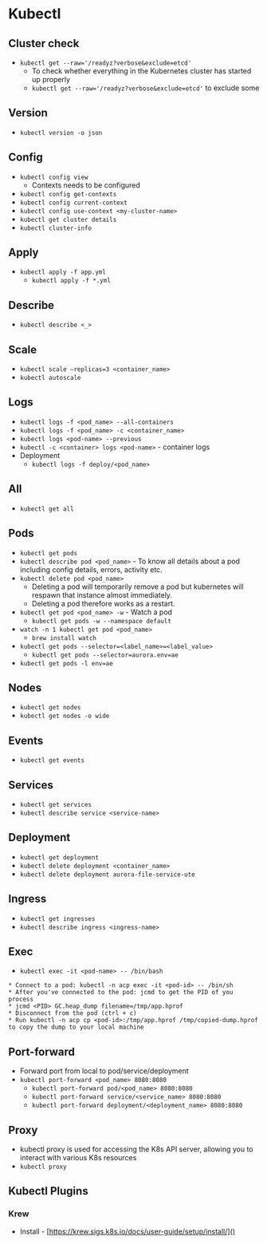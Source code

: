 # Kubectl

## Cluster check
* `kubectl get --raw='/readyz?verbose&exclude=etcd'`
  * To check whether everything in the Kubernetes cluster has started up properly 
  * `kubectl get --raw='/readyz?verbose&exclude=etcd'` to exclude some

## Version

* `kubectl version -o json`

## Config

* `kubectl config view`
  * Contexts needs to be configured
* `kubectl config get-contexts`
* `kubectl config current-context`
* `kubectl config use-context <my-cluster-name>`
* `kubectl get cluster details`
* `kubectl cluster-info`

## Apply

* `kubectl apply -f app.yml`
  * `kubectl apply -f *.yml`

## Describe

* `kubectl describe <_>`

## Scale

* `kubectl scale –replicas=3 <container_name>`
* `kubectl autoscale`

## Logs

* `kubectl logs -f <pod_name> --all-containers`
* `kubectl logs -f <pod_name> -c <container_name>`
* `kubectl logs <pod-name> --previous`
* `kubectl -c <container> logs <pod-name>` - container logs
* Deployment
  * `kubectl logs -f deploy/<pod_name>`

## All

* `kubectl get all`

## Pods

* `kubectl get pods`
* `kubectl describe pod <pod_name>` - To know all details about a pod including config details, errors, activity etc.
* `kubectl delete pod <pod_name>`
    * Deleting a pod will temporarily remove a pod but kubernetes will respawn that instance almost immediately.
    * Deleting a pod therefore works as a restart.
* `kubectl get pod <pod_name> -w` - Watch a pod
  * `kubectl get pods -w --namespace default`
* `watch -n 1 kubectl get pod <pod_name>`
  * `brew install watch`
* `kubectl get pods --selector=<label_name>=<label_value>`
  * `kubectl get pods --selector=aurora.env=ae` 
* `kubectl get pods -l env=ae`

## Nodes

* `kubectl get nodes`
* `kubectl get nodes -o wide`


## Events

* `kubectl get events`

## Services

* `kubectl get services`
* `kubectl describe service <service-name>`

## Deployment

* `kubectl get deployment`
* `kubectl delete deployment <container_name>`
* `kubectl delete deployment aurora-file-service-ute`

## Ingress

* `kubectl get ingresses`
* `kubectl describe ingress <ingress-name>`

## Exec

* `kubectl exec -it <pod-name> -- /bin/bash`

```
* Connect to a pod: kubectl -n acp exec -it <pod-id> -- /bin/sh
* After you've connected to the pod: jcmd to get the PID of you process
* jcmd <PID> GC.heap_dump filename=/tmp/app.hprof
* Disconnect from the pod (ctrl + c)
* Run kubectl -n acp cp <pod-id>:/tmp/app.hprof /tmp/copied-dump.hprof to copy the dump to your local machine
```

## Port-forward

* Forward port from local to pod/service/deployment
* `kubectl port-forward <pod_name> 8080:8080`
  * `kubectl port-forward pod/<pod_name> 8080:8080`
  * `kubectl port-forward service/<service_name> 8080:8080`
  * `kubectl port-forward deployment/<deployment_name> 8080:8080`

## Proxy

* kubectl proxy is used for accessing the K8s API server, allowing you to interact with various K8s resources
* `kubectl proxy`
  
## Kubectl Plugins

### Krew

* Install - [https://krew.sigs.k8s.io/docs/user-guide/setup/install/]()
